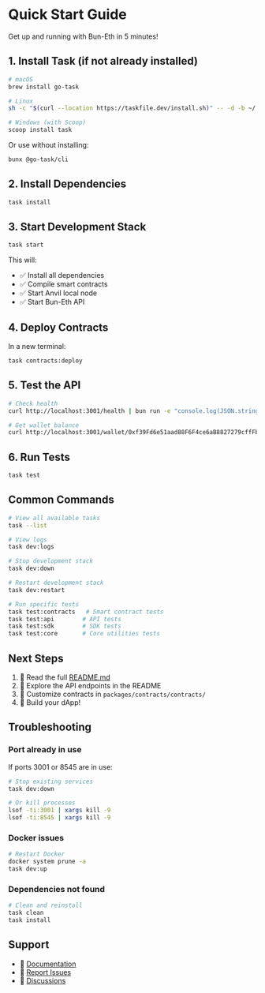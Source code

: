 # Quick Start Guide

Get up and running with Bun-Eth in 5 minutes!

## 1. Install Task (if not already installed)

```bash
# macOS
brew install go-task

# Linux
sh -c "$(curl --location https://taskfile.dev/install.sh)" -- -d -b ~/.local/bin

# Windows (with Scoop)
scoop install task
```

Or use without installing:
```bash
bunx @go-task/cli
```

## 2. Install Dependencies

```bash
task install
```

## 3. Start Development Stack

```bash
task start
```

This will:
- ✅ Install all dependencies
- ✅ Compile smart contracts
- ✅ Start Anvil local node
- ✅ Start Bun-Eth API

## 4. Deploy Contracts

In a new terminal:

```bash
task contracts:deploy
```

## 5. Test the API

```bash
# Check health
curl http://localhost:3001/health | bun run -e "console.log(JSON.stringify(JSON.parse(await Bun.stdin.text()), null, 2))"

# Get wallet balance
curl http://localhost:3001/wallet/0xf39Fd6e51aad88F6F4ce6aB8827279cffFb92266 | bun run -e "console.log(JSON.stringify(JSON.parse(await Bun.stdin.text()), null, 2))"
```

## 6. Run Tests

```bash
task test
```

## Common Commands

```bash
# View all available tasks
task --list

# View logs
task dev:logs

# Stop development stack
task dev:down

# Restart development stack
task dev:restart

# Run specific tests
task test:contracts   # Smart contract tests
task test:api        # API tests
task test:sdk        # SDK tests
task test:core       # Core utilities tests
```

## Next Steps

1. 📖 Read the full [README.md](README.md)
2. 📝 Explore the API endpoints in the README
3. 🔧 Customize contracts in `packages/contracts/contracts/`
4. 🚀 Build your dApp!

## Troubleshooting

### Port already in use

If ports 3001 or 8545 are in use:

```bash
# Stop existing services
task dev:down

# Or kill processes
lsof -ti:3001 | xargs kill -9
lsof -ti:8545 | xargs kill -9
```

### Docker issues

```bash
# Restart Docker
docker system prune -a
task dev:up
```

### Dependencies not found

```bash
# Clean and reinstall
task clean
task install
```

## Support

- 📖 [Documentation](README.md)
- 🐛 [Report Issues](https://github.com/Bun-Eth-Community/bun-eth/issues)
- 💬 [Discussions](https://github.com/Bun-Eth-Community/bun-eth/discussions)
